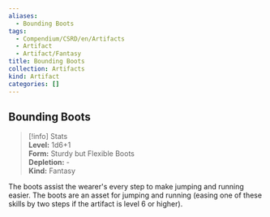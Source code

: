 ```yaml
---
aliases:
  - Bounding Boots
tags:
  - Compendium/CSRD/en/Artifacts
  - Artifact
  - Artifact/Fantasy
title: Bounding Boots
collection: Artifacts
kind: Artifact
categories: []
---
```

## Bounding Boots  
>[!info] Stats  
> **Level:** 1d6+1  
> **Form:** Sturdy but Flexible Boots  
> **Depletion:** -  
> **Kind:** Fantasy
  
The boots assist the wearer's every step to make jumping and running easier. The boots are an asset for jumping and running (easing one of these skills by two steps if the artifact is level 6 or higher).